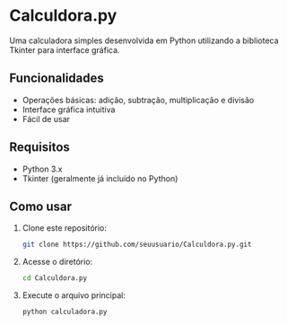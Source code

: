 # Calculdora.py

Uma calculadora simples desenvolvida em Python utilizando a biblioteca Tkinter para interface gráfica.

## Funcionalidades

- Operações básicas: adição, subtração, multiplicação e divisão
- Interface gráfica intuitiva
- Fácil de usar

## Requisitos

- Python 3.x
- Tkinter (geralmente já incluído no Python)

## Como usar

1. Clone este repositório:
    ```bash
    git clone https://github.com/seuusuario/Calculdora.py.git
    ```
2. Acesse o diretório:
    ```bash
    cd Calculdora.py
    ```
3. Execute o arquivo principal:
    ```bash
    python calculadora.py
    ```